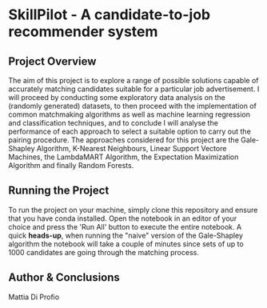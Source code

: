 # SkillPilot - A candidate-to-job recommender system

## Project Overview 

The aim of this project is to explore a range of possible solutions capable of accurately matching candidates suitable for a particular job advertisement. I will proceed by conducting some exploratory data analysis on the (randomly generated) datasets, to then proceed with the implementation of common matchmaking algorithms as well as machine learning regression and classification techniques, and to conclude I will analyse the performance of each approach to select a suitable option to carry out the pairing procedure.
The approaches considered for this project are the Gale-Shapley Algorithm, K-Nearest Neighbours, Linear Support Vectore Machines, the LambdaMART Algorithm, the Expectation Maximization Algorithm and finally Random Forests.

## Running the Project 
To run the project on your machine, simply clone this repository and ensure that you have conda installed. Open the notebook in an editor of your choice and press the 'Run All' button to execute the entire notebook. A quick **heads-up**, when running the "naive" version of the Gale-Shapley algorithm the notebook will take a couple of minutes since sets of up to 1000 candidates are going through the matching process.

## Author & Conclusions
Mattia Di Profio